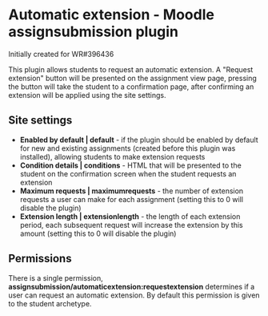 Automatic extension - Moodle assignsubmission plugin
====================
Initially created for WR#396436

This plugin allows students to request an automatic extension. A "Request extension" button will be presented on the assignment view page, pressing the button will take the student to a confirmation page, after confirming an extension will be applied using the site settings.

## Site settings
- **Enabled by default | default** - if the plugin should be enabled by default for new and existing assignments (created before this plugin was installed), allowing students to make extension requests
- **Condition details | conditions** - HTML that will be presented to the student on the confirmation screen when the student requests an extension
- **Maximum requests | maximumrequests** - the number of extension requests a user can make for each assignment (setting this to 0 will disable the plugin)
- **Extension length | extensionlength** - the length of each extension period, each subsequent request will increase the extension by this amount (setting this to 0 will disable the plugin)

## Permissions
There is a single permission, **assignsubmission/automaticextension:requestextension** determines if a user can request an automatic extension. By default this permission is given to the student archetype.